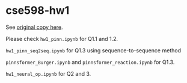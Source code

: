 # cse598-hw1 

See [original copy here](https://github.com/AI-Complexity-Lab/cse598/tree/main/hw1).

Please check 
`hw1_pinn.ipynb` for Q1.1 and 1.2.

`hw1_pinn_seq2seq.ipynb` for Q1.3 using sequence-to-sequence method


`pinnsformer_Burger.ipynb` and `pinnsformer_reaction.ipynb` for Q1.3.


`hw1_neural_op.ipynb` for Q2 and 3.
